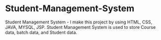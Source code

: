 # Student-Management-System
Student Management System - I make this project by using HTML, CSS, JAVA, MYSQL, JSP. Student Management System is used to store Course data, batch data, and Student data.
